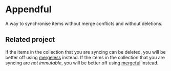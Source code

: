 # Appendful

A way to synchronise items without merge conflicts and without deletions.

## Related project

If the items in the collection that you are syncing can be deleted, you will be better off using [mergeless](https://github.com/NorfairKing/mergeless#readme) instead.
If the items in the collection that you are syncing are *not immutable*, you will be better off using [mergeful](https://github.com/NorfairKing/mergeful#readme) instead.

